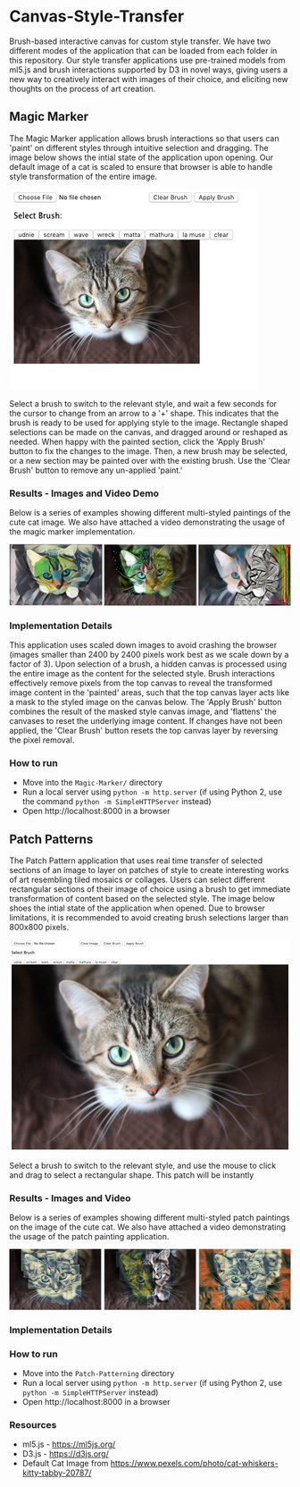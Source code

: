 # Canvas-Style-Transfer
Brush-based interactive canvas for custom style transfer. We have two different modes of the application that can be loaded from each folder in this repository. Our style transfer applications use pre-trained models from ml5.js and brush interactions supported by D3 in novel ways, giving users a new way to creatively interact with images of their choice, and eliciting new thoughts on the process of art creation.

## Magic Marker  
The Magic Marker application allows brush interactions so that users can 'paint' on different styles through intuitive selection and dragging. The image below shows the intial state of the application upon opening. Our default image of a cat is scaled to ensure that browser is able to handle style transformation of the entire image.

![](screenshot-magic-marker.png)

Select a brush to switch to the relevant style, and wait a few seconds for the cursor to change from an arrow to a '+' shape. This indicates that the brush is ready to be used for applying style to the image. Rectangle shaped selections can be made on the canvas, and dragged around or reshaped as needed. When happy with the painted section, click the 'Apply Brush' button to fix the changes to the image. Then, a new brush may be selected, or a new section may be painted over with the existing brush. Use the 'Clear Brush' button to remove any un-applied 'paint.' 

### Results - Images and Video Demo   
Below is a series of examples showing different multi-styled paintings of the cute cat image. We also have attached a video demonstrating the usage of the magic marker implementation. 

![](screenshot-magic-marker-paintings.png)

### Implementation Details
This application uses scaled down images to avoid crashing the browser (images smaller than 2400 by 2400 pixels work best as we scale down by a factor of 3). Upon selection of a brush, a hidden canvas is processed using the entire image as the content for the selected style. Brush interactions effectively remove pixels from the top canvas to reveal the transformed image content in the 'painted' areas, such that the top canvas layer acts like a mask to the styled image on the canvas below. The 'Apply Brush' button combines the result of the masked style canvas image, and 'flattens' the canvases to reset the underlying image content. If changes have not been applied, the 'Clear Brush' button resets the top canvas layer by reversing the pixel removal. 

### How to run
- Move into the `Magic-Marker/` directory 
- Run a local server using `python -m http.server` (if using Python 2, use the command `python -m SimpleHTTPServer` instead)
- Open http://localhost:8000 in a browser  



## Patch Patterns
The Patch Pattern application that uses real time transfer of selected sections of an image to layer on patches of style to create interesting works of art resembling tiled mosaics or collages. Users can select different rectangular sections of their image of choice using a brush to get immediate transformation of content based on the selected style. The image below shoes the intial state of the application when opened. Due to browser limitations, it is recommended to avoid creating brush selections larger than 800x800 pixels. 

![](screenshot-patch-patterning.png)

Select a brush to switch to the relevant style, and use the mouse to click and drag to select a rectangular shape. This patch will be instantly 

### Results - Images and Video
Below is a series of examples showing different multi-styled patch paintings on the image of the cute cat. We also have attached a video demonstrating the usage of the patch painting application. 

![](screenshot-patch-paintings.png)


### Implementation Details

### How to run
- Move into the `Patch-Patterning` directory
- Run a local server using `python -m http.server` (if using Python 2, use `python -m SimpleHTTPServer` instead)
- Open http://localhost:8000 in a browser 

### Resources 
- ml5.js - https://ml5js.org/
- D3.js - https://d3js.org/
- Default Cat Image from https://www.pexels.com/photo/cat-whiskers-kitty-tabby-20787/
